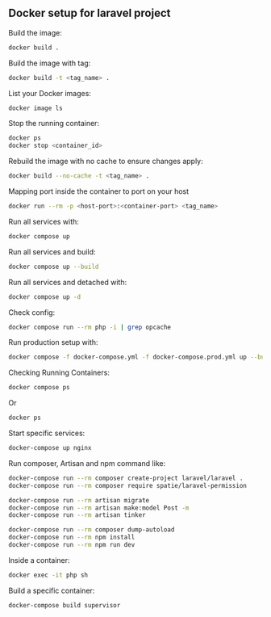 ## Docker setup for laravel project

Build the image:
```bash
docker build .
```
Build the image with tag:
```bash
docker build -t <tag_name> .
```
List your Docker images:
```bash
docker image ls
```
Stop the running container:
```bash
docker ps
docker stop <container_id>
```
Rebuild the image with no cache to ensure changes apply:
```bash
docker build --no-cache -t <tag_name> .
```
Mapping port inside the container to port on your host
```bash
docker run --rm -p <host-port>:<container-port> <tag_name>
```
Run all services with:
```bash
docker compose up
```
Run all services and build:
```bash
docker compose up --build
```
Run all services and detached with:
```bash
docker compose up -d
```
Check config:
```bash
docker compose run --rm php -i | grep opcache
```
Run production setup with:
```bash
docker compose -f docker-compose.yml -f docker-compose.prod.yml up --build
```
Checking Running Containers:
```bash
docker compose ps
```
Or
```bash
docker ps
```
Start specific services:
```bash
docker-compose up nginx
```
Run composer, Artisan and npm command like:
```bash
docker-compose run --rm composer create-project laravel/laravel .
docker-compose run --rm composer require spatie/laravel-permission

docker-compose run --rm artisan migrate
docker-compose run --rm artisan make:model Post -m
docker-compose run --rm artisan tinker

docker-compose run --rm composer dump-autoload
docker-compose run --rm npm install
docker-compose run --rm npm run dev
```
Inside a container:
```bash
docker exec -it php sh
```
Build a specific container:
```bash
docker-compose build supervisor
```